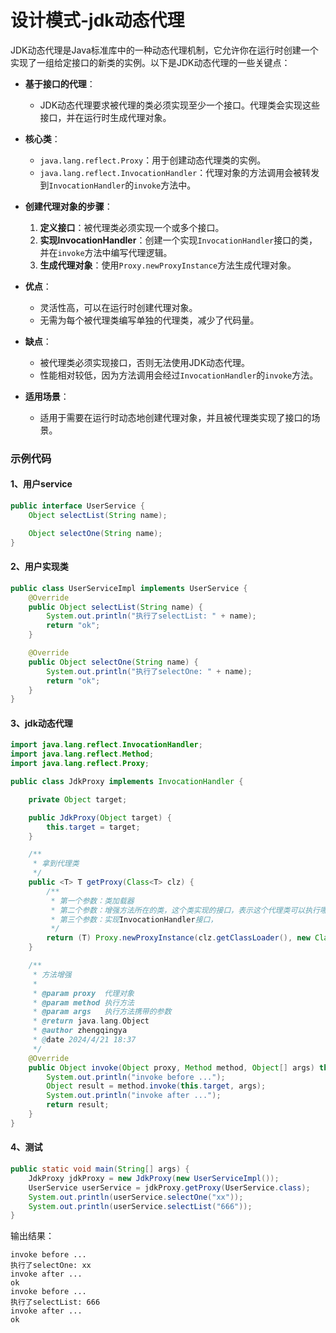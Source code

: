 # 设计模式-jdk动态代理

JDK动态代理是Java标准库中的一种动态代理机制，它允许你在运行时创建一个实现了一组给定接口的新类的实例。以下是JDK动态代理的一些关键点：

- **基于接口的代理**：
    - JDK动态代理要求被代理的类必须实现至少一个接口。代理类会实现这些接口，并在运行时生成代理对象。

- **核心类**：
    - `java.lang.reflect.Proxy`：用于创建动态代理类的实例。
    - `java.lang.reflect.InvocationHandler`：代理对象的方法调用会被转发到`InvocationHandler`的`invoke`方法中。

- **创建代理对象的步骤**：
    1. **定义接口**：被代理类必须实现一个或多个接口。
    2. **实现InvocationHandler**：创建一个实现`InvocationHandler`接口的类，并在`invoke`方法中编写代理逻辑。
    3. **生成代理对象**：使用`Proxy.newProxyInstance`方法生成代理对象。

- **优点**：
    - 灵活性高，可以在运行时创建代理对象。
    - 无需为每个被代理类编写单独的代理类，减少了代码量。

- **缺点**：
    - 被代理类必须实现接口，否则无法使用JDK动态代理。
    - 性能相对较低，因为方法调用会经过`InvocationHandler`的`invoke`方法。

- **适用场景**：
    - 适用于需要在运行时动态地创建代理对象，并且被代理类实现了接口的场景。

### 示例代码

#### 1、用户service

```java
public interface UserService {
    Object selectList(String name);

    Object selectOne(String name);
}
```

#### 2、用户实现类

```java
public class UserServiceImpl implements UserService {
    @Override
    public Object selectList(String name) {
        System.out.println("执行了selectList: " + name);
        return "ok";
    }

    @Override
    public Object selectOne(String name) {
        System.out.println("执行了selectOne: " + name);
        return "ok";
    }
}
```

#### 3、jdk动态代理

```java
import java.lang.reflect.InvocationHandler;
import java.lang.reflect.Method;
import java.lang.reflect.Proxy;

public class JdkProxy implements InvocationHandler {

    private Object target;

    public JdkProxy(Object target) {
        this.target = target;
    }

    /**
     * 拿到代理类
     */
    public <T> T getProxy(Class<T> clz) {
        /**
         * 第一个参数：类加载器
         * 第二个参数：增强方法所在的类，这个类实现的接口，表示这个代理类可以执行哪些方法。
         * 第三个参数：实现InvocationHandler接口，
         */
        return (T) Proxy.newProxyInstance(clz.getClassLoader(), new Class[]{clz}, this);
    }

    /**
     * 方法增强
     *
     * @param proxy  代理对象
     * @param method 执行方法
     * @param args   执行方法携带的参数
     * @return java.lang.Object
     * @author zhengqingya
     * @date 2024/4/21 18:37
     */
    @Override
    public Object invoke(Object proxy, Method method, Object[] args) throws Throwable {
        System.out.println("invoke before ...");
        Object result = method.invoke(this.target, args);
        System.out.println("invoke after ...");
        return result;
    }
}
```

#### 4、测试

```java
public static void main(String[] args) {
    JdkProxy jdkProxy = new JdkProxy(new UserServiceImpl());
    UserService userService = jdkProxy.getProxy(UserService.class);
    System.out.println(userService.selectOne("xx"));
    System.out.println(userService.selectList("666"));
}
```

输出结果：

```shell
invoke before ...
执行了selectOne: xx
invoke after ...
ok
invoke before ...
执行了selectList: 666
invoke after ...
ok
```